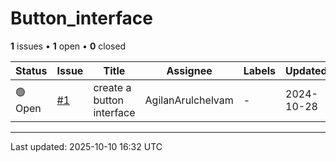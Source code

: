 # Button_interface

**1** issues • **1** open • **0** closed

<table class="github-issue-table">
<thead>
<tr>
<th>Status</th>
<th>Issue</th>
<th>Title</th>
<th>Assignee</th>
<th>Labels</th>
<th>Updated</th>
</tr>
</thead>
<tbody>
<tr><td>🟢 Open</td><td><a href='./issue-1-create-a-button-interface.md'>#1</a></td><td>create a button interface</td><td>AgilanArulchelvam</td><td>-</td><td>2024-10-28</td></tr>
</tbody>
</table>

---

Last updated: 2025-10-10 16:32 UTC